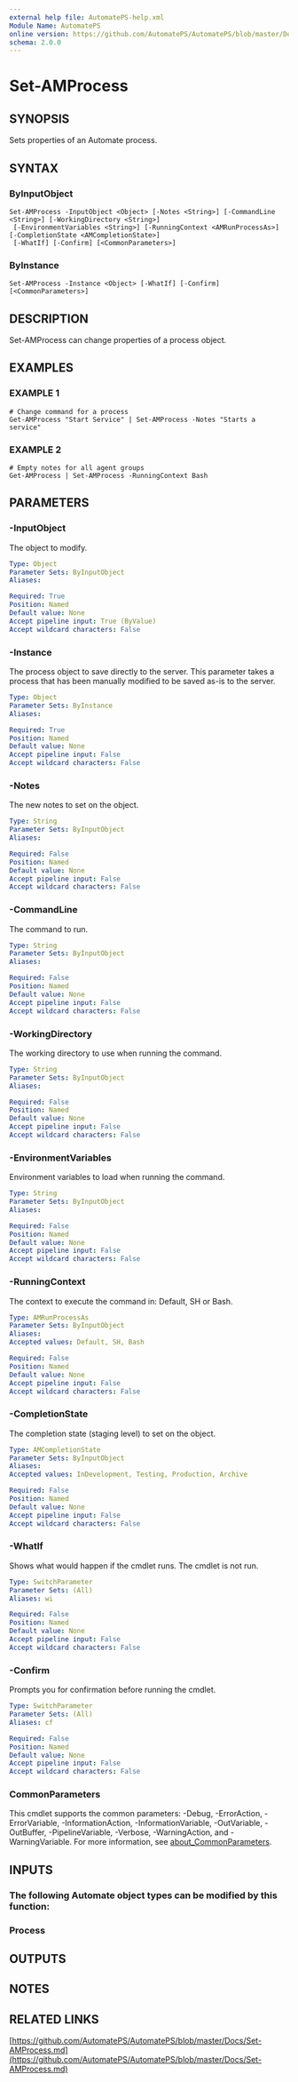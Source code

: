 ```yaml
---
external help file: AutomatePS-help.xml
Module Name: AutomatePS
online version: https://github.com/AutomatePS/AutomatePS/blob/master/Docs/Set-AMProcess.md
schema: 2.0.0
---
```


# Set-AMProcess

## SYNOPSIS
Sets properties of an Automate process.

## SYNTAX

### ByInputObject
```
Set-AMProcess -InputObject <Object> [-Notes <String>] [-CommandLine <String>] [-WorkingDirectory <String>]
 [-EnvironmentVariables <String>] [-RunningContext <AMRunProcessAs>] [-CompletionState <AMCompletionState>]
 [-WhatIf] [-Confirm] [<CommonParameters>]
```

### ByInstance
```
Set-AMProcess -Instance <Object> [-WhatIf] [-Confirm] [<CommonParameters>]
```

## DESCRIPTION
Set-AMProcess can change properties of a process object.

## EXAMPLES

### EXAMPLE 1
```
# Change command for a process
Get-AMProcess "Start Service" | Set-AMProcess -Notes "Starts a service"
```

### EXAMPLE 2
```
# Empty notes for all agent groups
Get-AMProcess | Set-AMProcess -RunningContext Bash
```

## PARAMETERS

### -InputObject
The object to modify.

```yaml
Type: Object
Parameter Sets: ByInputObject
Aliases:

Required: True
Position: Named
Default value: None
Accept pipeline input: True (ByValue)
Accept wildcard characters: False
```

### -Instance
The process object to save directly to the server. 
This parameter takes a process that has been manually modified to be saved as-is to the server.

```yaml
Type: Object
Parameter Sets: ByInstance
Aliases:

Required: True
Position: Named
Default value: None
Accept pipeline input: False
Accept wildcard characters: False
```

### -Notes
The new notes to set on the object.

```yaml
Type: String
Parameter Sets: ByInputObject
Aliases:

Required: False
Position: Named
Default value: None
Accept pipeline input: False
Accept wildcard characters: False
```

### -CommandLine
The command to run.

```yaml
Type: String
Parameter Sets: ByInputObject
Aliases:

Required: False
Position: Named
Default value: None
Accept pipeline input: False
Accept wildcard characters: False
```

### -WorkingDirectory
The working directory to use when running the command.

```yaml
Type: String
Parameter Sets: ByInputObject
Aliases:

Required: False
Position: Named
Default value: None
Accept pipeline input: False
Accept wildcard characters: False
```

### -EnvironmentVariables
Environment variables to load when running the command.

```yaml
Type: String
Parameter Sets: ByInputObject
Aliases:

Required: False
Position: Named
Default value: None
Accept pipeline input: False
Accept wildcard characters: False
```

### -RunningContext
The context to execute the command in: Default, SH or Bash.

```yaml
Type: AMRunProcessAs
Parameter Sets: ByInputObject
Aliases:
Accepted values: Default, SH, Bash

Required: False
Position: Named
Default value: None
Accept pipeline input: False
Accept wildcard characters: False
```

### -CompletionState
The completion state (staging level) to set on the object.

```yaml
Type: AMCompletionState
Parameter Sets: ByInputObject
Aliases:
Accepted values: InDevelopment, Testing, Production, Archive

Required: False
Position: Named
Default value: None
Accept pipeline input: False
Accept wildcard characters: False
```

### -WhatIf
Shows what would happen if the cmdlet runs.
The cmdlet is not run.

```yaml
Type: SwitchParameter
Parameter Sets: (All)
Aliases: wi

Required: False
Position: Named
Default value: None
Accept pipeline input: False
Accept wildcard characters: False
```

### -Confirm
Prompts you for confirmation before running the cmdlet.

```yaml
Type: SwitchParameter
Parameter Sets: (All)
Aliases: cf

Required: False
Position: Named
Default value: None
Accept pipeline input: False
Accept wildcard characters: False
```

### CommonParameters
This cmdlet supports the common parameters: -Debug, -ErrorAction, -ErrorVariable, -InformationAction, -InformationVariable, -OutVariable, -OutBuffer, -PipelineVariable, -Verbose, -WarningAction, and -WarningVariable. For more information, see [about_CommonParameters](http://go.microsoft.com/fwlink/?LinkID=113216).

## INPUTS

### The following Automate object types can be modified by this function:
### Process
## OUTPUTS

## NOTES

## RELATED LINKS

[https://github.com/AutomatePS/AutomatePS/blob/master/Docs/Set-AMProcess.md](https://github.com/AutomatePS/AutomatePS/blob/master/Docs/Set-AMProcess.md)

